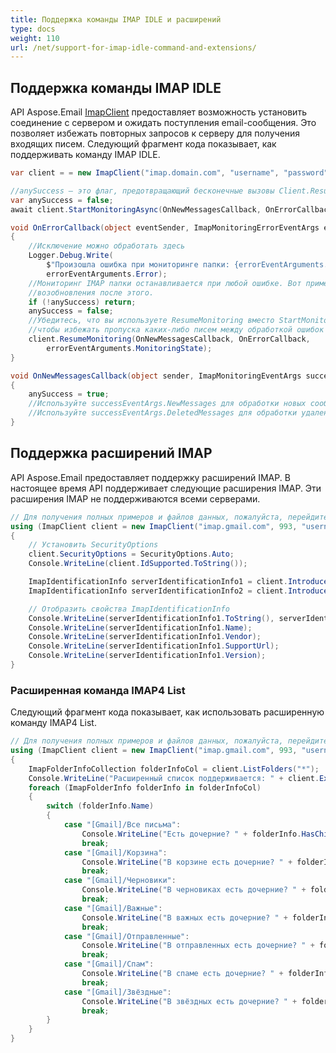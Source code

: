 ```yaml
---
title: Поддержка команды IMAP IDLE и расширений
type: docs
weight: 110
url: /net/support-for-imap-idle-command-and-extensions/
---
```



## **Поддержка команды IMAP IDLE**

API Aspose.Email [ImapClient](https://reference.aspose.com/email/net/aspose.email.clients.imap/imapclient/) предоставляет возможность установить соединение с сервером и ожидать поступления email-сообщения. Это позволяет избежать повторных запросов к серверу для получения входящих писем. Следующий фрагмент кода показывает, как поддерживать команду IMAP IDLE.

```csharp
var client = = new ImapClient("imap.domain.com", "username", "password");

//anySuccess – это флаг, предотвращающий бесконечные вызовы Client.ResumeMonitoring
var anySuccess = false;
await client.StartMonitoringAsync(OnNewMessagesCallback, OnErrorCallback);

void OnErrorCallback(object eventSender, ImapMonitoringErrorEventArgs errorEventArguments)
{
    //Исключение можно обработать здесь
    Logger.Debug.Write(
        $"Произошла ошибка при мониторинге папки: {errorEventArguments.FolderName}",
        errorEventArguments.Error);
    //Мониторинг IMAP папки останавливается при любой ошибке. Вот пример
    //возобновления после этого.
    if (!anySuccess) return;
    anySuccess = false;
    //Убедитесь, что вы используете ResumeMonitoring вместо StartMonitoring здесь
    //чтобы избежать пропуска каких-либо писем между обработкой ошибок и возобновлением.
    client.ResumeMonitoring(OnNewMessagesCallback, OnErrorCallback,
        errorEventArguments.MonitoringState);
}

void OnNewMessagesCallback(object sender, ImapMonitoringEventArgs successEventArgs)
{
    anySuccess = true;
    //Используйте successEventArgs.NewMessages для обработки новых сообщений
    //Используйте successEventArgs.DeletedMessages для обработки удаленных сообщений
}
```

## **Поддержка расширений IMAP**

API Aspose.Email предоставляет поддержку расширений IMAP. В настоящее время API поддерживает следующие расширения IMAP. Эти расширения IMAP не поддерживаются всеми серверами.

```csharp
// Для получения полных примеров и файлов данных, пожалуйста, перейдите на https://github.com/aspose-email/Aspose.Email-for-.NET
using (ImapClient client = new ImapClient("imap.gmail.com", 993, "username", "password"))
{
    // Установить SecurityOptions
    client.SecurityOptions = SecurityOptions.Auto;
    Console.WriteLine(client.IdSupported.ToString());

    ImapIdentificationInfo serverIdentificationInfo1 = client.IntroduceClient();
    ImapIdentificationInfo serverIdentificationInfo2 = client.IntroduceClient(ImapIdentificationInfo.DefaultValue);

    // Отобразить свойства ImapIdentificationInfo
    Console.WriteLine(serverIdentificationInfo1.ToString(), serverIdentificationInfo2);
    Console.WriteLine(serverIdentificationInfo1.Name);
    Console.WriteLine(serverIdentificationInfo1.Vendor);
    Console.WriteLine(serverIdentificationInfo1.SupportUrl);
    Console.WriteLine(serverIdentificationInfo1.Version);
}
```

### **Расширенная команда IMAP4 List**

Следующий фрагмент кода показывает, как использовать расширенную команду IMAP4 List.

```csharp
// Для получения полных примеров и файлов данных, пожалуйста, перейдите на https://github.com/aspose-email/Aspose.Email-for-.NET
using (ImapClient client = new ImapClient("imap.gmail.com", 993, "username", "password"))
{
    ImapFolderInfoCollection folderInfoCol = client.ListFolders("*");
    Console.WriteLine("Расширенный список поддерживается: " + client.ExtendedListSupported);
    foreach (ImapFolderInfo folderInfo in folderInfoCol)
    {
        switch (folderInfo.Name)
        {
            case "[Gmail]/Все письма":
                Console.WriteLine("Есть дочерние? " + folderInfo.HasChildren);
                break;
            case "[Gmail]/Корзина":
                Console.WriteLine("В корзине есть дочерние? " + folderInfo.HasChildren);
                break;
            case "[Gmail]/Черновики":
                Console.WriteLine("В черновиках есть дочерние? " + folderInfo.HasChildren);
                break;
            case "[Gmail]/Важные":
                Console.WriteLine("В важных есть дочерние? " + folderInfo.HasChildren);
                break;
            case "[Gmail]/Отправленные":
                Console.WriteLine("В отправленных есть дочерние? " + folderInfo.HasChildren);
                break;
            case "[Gmail]/Спам":
                Console.WriteLine("В спаме есть дочерние? " + folderInfo.HasChildren);
                break;
            case "[Gmail]/Звёздные":
                Console.WriteLine("В звёздных есть дочерние? " + folderInfo.HasChildren);
                break;
        }
    }
}
```